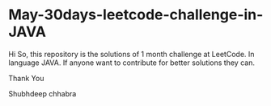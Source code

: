 # May-30days-leetcode-challenge-in-JAVA
Hi
So, this repository is the solutions of 1 month challenge at LeetCode.
In language JAVA.
If anyone want to contribute for better solutions they can.

Thank You

Shubhdeep chhabra
